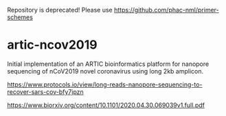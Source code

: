 Repository is deprecated! Please use https://github.com/phac-nml/primer-schemes 

# artic-ncov2019

Initial implementation of an ARTIC bioinformatics platform for nanopore sequencing of nCoV2019 novel coronavirus using long 2kb amplicon. 

https://www.protocols.io/view/long-reads-nanopore-sequencing-to-recover-sars-cov-bfy7jpzn

https://www.biorxiv.org/content/10.1101/2020.04.30.069039v1.full.pdf
